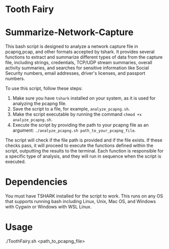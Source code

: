 # Tooth Fairy
# Summarize-Network-Capture
This bash script is designed to analyze a network capture file in pcapng,pcap, and other formats accepted by tshark. It provides several functions to extract and summarize different types of data from the capture file, including strings, credentials, TCP/UDP stream summaries, overall activity summaries, and searches for sensitive information like Social Security numbers, email addresses, driver's licenses, and passport numbers.

To use this script, follow these steps:

1. Make sure you have `tshark` installed on your system, as it is used for analyzing the pcapng file.
2. Save the script to a file, for example, `analyze_pcapng.sh`.
3. Make the script executable by running the command `chmod +x analyze_pcapng.sh`.
4. Execute the script by providing the path to your pcapng file as an argument: `./analyze_pcapng.sh path_to_your_pcapng_file`.

The script will check if the file path is provided and if the file exists. If these checks pass, it will proceed to execute the functions defined within the script, outputting the results to the terminal. Each function is responsible for a specific type of analysis, and they will run in sequence when the script is executed.

# Dependencies
You must have TSHARK installed for the script to work.
This runs on any OS that supports running bash including Linux, Unix, Mac OS, and Windows with Cygwin or Windows with WSL Linux.

# Usage
./ToothFairy.sh <path_to_pcapng_file>
